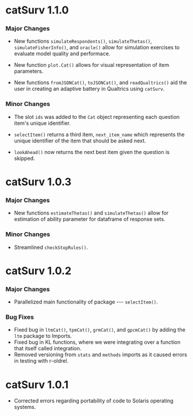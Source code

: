 # catSurv 1.1.0

### Major Changes
* New functions `simulateRespondents()`, `simulateThetas()`, `simulateFisherInfo()`, and `oracle()` allow for simulation exercises to evaluate model quality and performace.

* New function `plot.Cat()` allows for visual representation of item parameters.

* New functions `fromJSONCat()`, `toJSONCat()`, and `readQualtrics()` aid the user in creating an adaptive battery in Qualtrics using `catSurv`.

### Minor Changes
* The slot `ids` was added to the `Cat` object representing each question item's unique identifier.

* `selectItem()` returns a third item, `next_item_name` which represents the unique identifier of the item that should be asked next.

* `lookAhead()` now returns the next best item given the question is skipped.



# catSurv 1.0.3

### Major Changes
* New functions `estimateThetas()` and `simulateThetas()` allow for estimation of ability parameter for dataframe of response sets.

### Minor Changes
* Streamlined `checkStopRules()`.


# catSurv 1.0.2

### Major Changes
* Parallelized main functionality of package --- `selectItem()`.

### Bug Fixes
* Fixed bug in `ltmCat()`, `tpmCat()`, `grmCat()`, and `gpcmCat()` by adding the `ltm` package to Imports.
* Fixed bug in KL functions, where we were integrating over a function that itself called integration.
* Removed versioning from `stats` and `methods` imports as it caused errors in testing with r-oldrel.





# catSurv 1.0.1
* Corrected errors regarding portability of code to Solaris operating systems.
